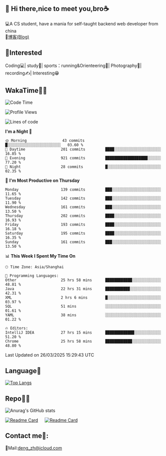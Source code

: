 👋 Hi there,nice to meet you,bro☕
---
💻A CS student, have a mania for self-taught backend web developer from china   
📌[博客(Blog)](https://github.com/HealUP/MyBlog)

 <!-- waka-box start -->
 <!-- waka-box end -->
 
🧲**Interested**
--
Coding💻| study📖| sports：running&Orienteering🏃‍| Photography📸| recording✍️| Interesting😁

WakaTime👨‍💻
---
<!--START_SECTION:waka-->
![Code Time](http://img.shields.io/badge/Code%20Time-2%2C740%20hrs%2037%20mins-blue)

![Profile Views](http://img.shields.io/badge/Profile%20Views-0-blue)

![Lines of code](https://img.shields.io/badge/From%20Hello%20World%20I%27ve%20Written-205.1%20thousand%20lines%20of%20code-blue)

**I'm a Night 🦉** 

```text
🌞 Morning                43 commits          █░░░░░░░░░░░░░░░░░░░░░░░░   03.60 % 
🌆 Daytime                201 commits         ████░░░░░░░░░░░░░░░░░░░░░   16.85 % 
🌃 Evening                921 commits         ███████████████████░░░░░░   77.20 % 
🌙 Night                  28 commits          █░░░░░░░░░░░░░░░░░░░░░░░░   02.35 % 
```
📅 **I'm Most Productive on Thursday** 

```text
Monday                   139 commits         ███░░░░░░░░░░░░░░░░░░░░░░   11.65 % 
Tuesday                  142 commits         ███░░░░░░░░░░░░░░░░░░░░░░   11.90 % 
Wednesday                161 commits         ███░░░░░░░░░░░░░░░░░░░░░░   13.50 % 
Thursday                 202 commits         ████░░░░░░░░░░░░░░░░░░░░░   16.93 % 
Friday                   193 commits         ████░░░░░░░░░░░░░░░░░░░░░   16.18 % 
Saturday                 195 commits         ████░░░░░░░░░░░░░░░░░░░░░   16.35 % 
Sunday                   161 commits         ███░░░░░░░░░░░░░░░░░░░░░░   13.50 % 
```


📊 **This Week I Spent My Time On** 

```text
🕑︎ Time Zone: Asia/Shanghai

💬 Programming Languages: 
Other                    25 hrs 58 mins      ████████████░░░░░░░░░░░░░   48.81 % 
Java                     22 hrs 31 mins      ███████████░░░░░░░░░░░░░░   42.31 % 
XML                      2 hrs 6 mins        █░░░░░░░░░░░░░░░░░░░░░░░░   03.97 % 
SQL                      51 mins             ░░░░░░░░░░░░░░░░░░░░░░░░░   01.61 % 
YAML                     38 mins             ░░░░░░░░░░░░░░░░░░░░░░░░░   01.22 % 

🔥 Editors: 
IntelliJ IDEA            27 hrs 15 mins      █████████████░░░░░░░░░░░░   51.20 % 
Chrome                   25 hrs 58 mins      ████████████░░░░░░░░░░░░░   48.80 % 
```


 Last Updated on 26/03/2025 15:29:43 UTC
<!--END_SECTION:waka-->

Language🚀
---
[![Top Langs](https://github-readme-stats.vercel.app/api/top-langs/?username=HealUP&layout=compact&hide_border=true)](https://github.com/HealUP)

Repo🧑‍💻
---
![Anurag's GitHub stats](https://github-readme-stats.vercel.app/api?username=HealUP&count_private=true&show_icons=true&theme=gruvbox&hide_border=true) 

[![Readme Card](https://github-readme-stats.vercel.app/api/pin/?username=HealUP&repo=InternetEy&theme=transparent)](https://github.com/HealUP/InternetEy) &emsp;
[![Readme Card](https://github-readme-stats.vercel.app/api/pin/?username=HealUP&repo=CampusExperience&theme=transparent)](https://github.com/HealUP/CampusExperience)


Contact me📱:
---
📮Mail:deng_zh@icloud.com  
